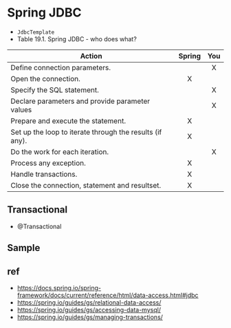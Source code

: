 # Spring JDBC
* `JdbcTemplate`
* Table 19.1. Spring JDBC - who does what?

|Action |Spring	|You|
|---|:---:|:---:|
|Define connection parameters.| | X|
|Open the connection.|  X| |
|Specify the SQL statement. | |X |
|Declare parameters and provide parameter values | |X |
|Prepare and  execute the statement. |X | |
|Set up the loop to iterate through the results (if any). |X | |
|Do the work for each iteration. | |X |
|Process any exception. |X | |
|Handle transactions. |X | |
|Close the connection, statement and resultset. | X | &nbsp; |

## Transactional
* @Transactional
## Sample


## ref
* https://docs.spring.io/spring-framework/docs/current/reference/html/data-access.html#jdbc
* https://spring.io/guides/gs/relational-data-access/
* https://spring.io/guides/gs/accessing-data-mysql/
* https://spring.io/guides/gs/managing-transactions/
